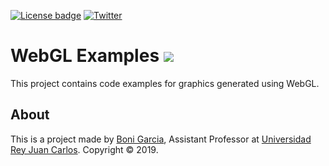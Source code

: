 [![License badge](https://img.shields.io/badge/license-Apache2-green.svg)](http://www.apache.org/licenses/LICENSE-2.0)
[![Twitter](https://img.shields.io/badge/follow-@boni_gg-green.svg)](https://twitter.com/boni_gg)

# WebGL Examples [![][Logo]][GitHub Repository]

This project contains code examples for graphics generated using WebGL.

## About

This is a project made by [Boni Garcia], Assistant Professor at [Universidad Rey Juan Carlos]. Copyright &copy; 2019.

[Universidad Rey Juan Carlos]: https://www.urjc.es/
[Boni Garcia]: http://bonigarcia.github.io/
[Logo]: http://bonigarcia.github.io/img/webgl.png
[GitHub Repository]: https://github.com/bonigarcia/web-programming-examples
